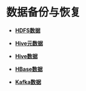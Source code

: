 # 数据备份与恢复<a name="mrs_01_0444"></a>

-   **[HDFS数据](HDFS数据.md)**  

-   **[Hive元数据](Hive元数据.md)**  

-   **[Hive数据](Hive数据.md)**  

-   **[HBase数据](HBase数据.md)**  

-   **[Kafka数据](Kafka数据.md)**  


